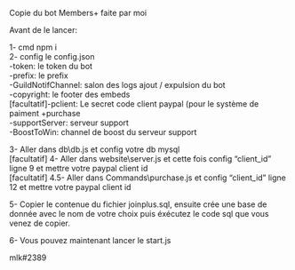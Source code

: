 <p class="has-line-data" data-line-start="0" data-line-end="1">Copie du bot Members+ faite par moi</p>
<p class="has-line-data" data-line-start="2" data-line-end="3">Avant de le lancer:</p>
<p class="has-line-data" data-line-start="4" data-line-end="13">1- cmd npm i<br>
2- config le config.json<br>
-token: le token du bot<br>
-prefix: le prefix<br>
-GuildNotifChannel: salon des logs ajout / expulsion du bot<br>
-copyright: le footer des embeds<br>
[facultatif]-pclient: Le secret code client paypal (pour le système de paiment +purchase<br>
-supportServer: serveur support<br>
-BoostToWin: channel de boost du serveur support</p>
<p class="has-line-data" data-line-start="14" data-line-end="17">3- Aller dans db\db.js et config votre db mysql<br>
[facultatif] 4- Aller dans website\server.js et cette fois config “client_id” ligne 9 et mettre votre paypal client id<br>
[facultatif] 4.5- Aller dans Commands\purchase.js et config “client_id” ligne 12 et mettre votre paypal client id</p>
<p class="has-line-data" data-line-start="18" data-line-end="19">5- Copier le contenue du fichier joinplus.sql, ensuite crée une base de donnée avec le nom de votre choix puis éxécutez le code sql que vous venez de copier.</p>
<p class="has-line-data" data-line-start="20" data-line-end="21">6- Vous pouvez maintenant lancer le start.js</p>
<p class="has-line-data" data-line-start="22" data-line-end="23">mlk#2389</p>
